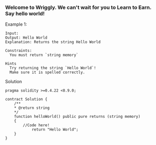 ### Welcome to Wriggly. We can't wait for you to Learn to Earn. Say hello world!

Example 1:
```
Input:
Output: Hello World
Explanation: Returns the string Hello World

Constraints:
  You must return `string memory`

Hints
  Try returning the string `Hello World`!
  Make sure it is spelled correctly.

```

Solution
```
pragma solidity >=0.4.22 <0.9.0;

contract Solution {
   	/**
	* @return string
	*/
	function helloWorld() public pure returns (string memory) 
	{
		//Code here! 
      		return "Hello World";
	} 
}
```


